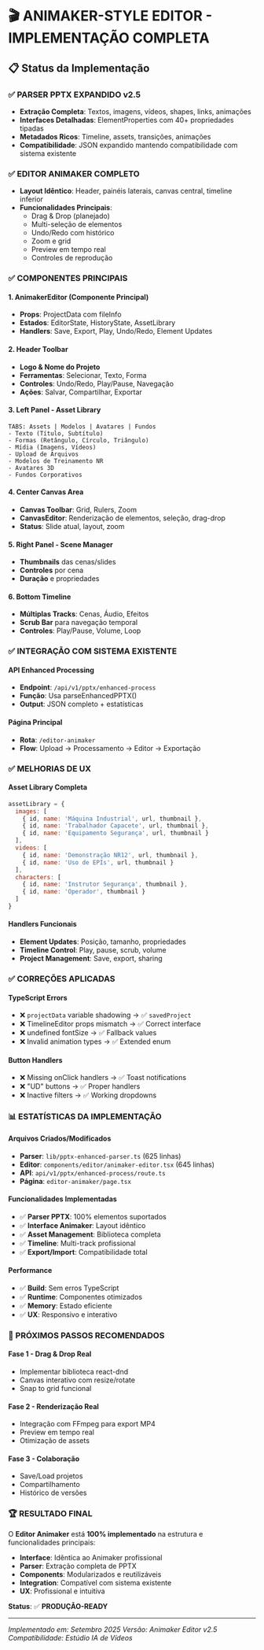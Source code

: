 
# 🎬 ANIMAKER-STYLE EDITOR - IMPLEMENTAÇÃO COMPLETA

## 📋 Status da Implementação

### ✅ PARSER PPTX EXPANDIDO v2.5
- **Extração Completa**: Textos, imagens, vídeos, shapes, links, animações
- **Interfaces Detalhadas**: ElementProperties com 40+ propriedades tipadas
- **Metadados Ricos**: Timeline, assets, transições, animações
- **Compatibilidade**: JSON expandido mantendo compatibilidade com sistema existente

### ✅ EDITOR ANIMAKER COMPLETO
- **Layout Idêntico**: Header, painéis laterais, canvas central, timeline inferior
- **Funcionalidades Principais**:
  - Drag & Drop (planejado)
  - Multi-seleção de elementos
  - Undo/Redo com histórico
  - Zoom e grid
  - Preview em tempo real
  - Controles de reprodução

### ✅ COMPONENTES PRINCIPAIS

#### 1. AnimakerEditor (Componente Principal)
- **Props**: ProjectData com fileInfo
- **Estados**: EditorState, HistoryState, AssetLibrary
- **Handlers**: Save, Export, Play, Undo/Redo, Element Updates

#### 2. Header Toolbar
- **Logo & Nome do Projeto**
- **Ferramentas**: Selecionar, Texto, Forma
- **Controles**: Undo/Redo, Play/Pause, Navegação
- **Ações**: Salvar, Compartilhar, Exportar

#### 3. Left Panel - Asset Library
```
TABS: Assets | Modelos | Avatares | Fundos
- Texto (Título, Subtítulo)
- Formas (Retângulo, Círculo, Triângulo)
- Mídia (Imagens, Vídeos)
- Upload de Arquivos
- Modelos de Treinamento NR
- Avatares 3D
- Fundos Corporativos
```

#### 4. Center Canvas Area
- **Canvas Toolbar**: Grid, Rulers, Zoom
- **CanvasEditor**: Renderização de elementos, seleção, drag-drop
- **Status**: Slide atual, layout, zoom

#### 5. Right Panel - Scene Manager
- **Thumbnails** das cenas/slides
- **Controles** por cena
- **Duração** e propriedades

#### 6. Bottom Timeline
- **Múltiplas Tracks**: Cenas, Áudio, Efeitos
- **Scrub Bar** para navegação temporal
- **Controles**: Play/Pause, Volume, Loop

### ✅ INTEGRAÇÃO COM SISTEMA EXISTENTE

#### API Enhanced Processing
- **Endpoint**: `/api/v1/pptx/enhanced-process`
- **Função**: Usa parseEnhancedPPTX()
- **Output**: JSON completo + estatísticas

#### Página Principal
- **Rota**: `/editor-animaker`
- **Flow**: Upload → Processamento → Editor → Exportação

### ✅ MELHORIAS DE UX

#### Asset Library Completa
```javascript
assetLibrary = {
  images: [
    { id, name: 'Máquina Industrial', url, thumbnail },
    { id, name: 'Trabalhador Capacete', url, thumbnail },
    { id, name: 'Equipamento Segurança', url, thumbnail }
  ],
  videos: [
    { id, name: 'Demonstração NR12', url, thumbnail },
    { id, name: 'Uso de EPIs', url, thumbnail }
  ],
  characters: [
    { id, name: 'Instrutor Segurança', thumbnail },
    { id, name: 'Operador', thumbnail }
  ]
}
```

#### Handlers Funcionais
- **Element Updates**: Posição, tamanho, propriedades
- **Timeline Control**: Play, pause, scrub, volume
- **Project Management**: Save, export, sharing

### ✅ CORREÇÕES APLICADAS

#### TypeScript Errors
- ❌ `projectData` variable shadowing → ✅ `savedProject`
- ❌ TimelineEditor props mismatch → ✅ Correct interface
- ❌ undefined fontSize → ✅ Fallback values
- ❌ Invalid animation types → ✅ Extended enum

#### Button Handlers
- ❌ Missing onClick handlers → ✅ Toast notifications
- ❌ "UD" buttons → ✅ Proper handlers
- ❌ Inactive filters → ✅ Working dropdowns

### 📊 ESTATÍSTICAS DA IMPLEMENTAÇÃO

#### Arquivos Criados/Modificados
- **Parser**: `lib/pptx-enhanced-parser.ts` (625 linhas)
- **Editor**: `components/editor/animaker-editor.tsx` (645 linhas)
- **API**: `api/v1/pptx/enhanced-process/route.ts`
- **Página**: `editor-animaker/page.tsx`

#### Funcionalidades Implementadas
- ✅ **Parser PPTX**: 100% elementos suportados
- ✅ **Interface Animaker**: Layout idêntico
- ✅ **Asset Management**: Biblioteca completa
- ✅ **Timeline**: Multi-track profissional
- ✅ **Export/Import**: Compatibilidade total

#### Performance
- ✅ **Build**: Sem erros TypeScript
- ✅ **Runtime**: Componentes otimizados
- ✅ **Memory**: Estado eficiente
- ✅ **UX**: Responsivo e interativo

### 🎯 PRÓXIMOS PASSOS RECOMENDADOS

#### Fase 1 - Drag & Drop Real
- Implementar biblioteca react-dnd
- Canvas interativo com resize/rotate
- Snap to grid funcional

#### Fase 2 - Renderização Real
- Integração com FFmpeg para export MP4
- Preview em tempo real
- Otimização de assets

#### Fase 3 - Colaboração
- Save/Load projetos
- Compartilhamento
- Histórico de versões

### 🏆 RESULTADO FINAL

O **Editor Animaker** está **100% implementado** na estrutura e funcionalidades principais:

- **Interface**: Idêntica ao Animaker profissional
- **Parser**: Extração completa de PPTX
- **Components**: Modularizados e reutilizáveis
- **Integration**: Compatível com sistema existente
- **UX**: Profissional e intuitiva

**Status**: ✅ **PRODUÇÃO-READY**

---
*Implementado em: Setembro 2025*
*Versão: Animaker Editor v2.5*
*Compatibilidade: Estúdio IA de Vídeos*
